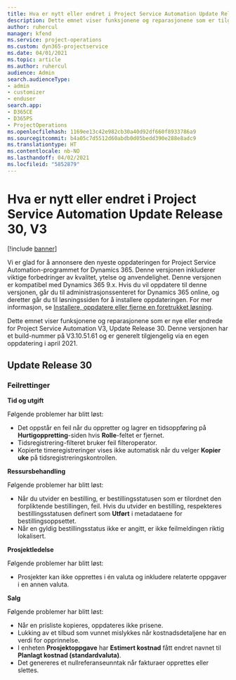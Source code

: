 ```yaml
---
title: Hva er nytt eller endret i Project Service Automation Update Release 30, V3
description: Dette emnet viser funksjonene og reparasjonene som er tilgjengelig i Project Service Automation Update Release 30, V3.
author: ruhercul
manager: kfend
ms.service: project-operations
ms.custom: dyn365-projectservice
ms.date: 04/01/2021
ms.topic: article
ms.author: ruhercul
audience: Admin
search.audienceType:
- admin
- customizer
- enduser
search.app:
- D365CE
- D365PS
- ProjectOperations
ms.openlocfilehash: 1169ee13c42e982cb30a40d92df660f8933786a9
ms.sourcegitcommit: b4a05c7d5512d60abdb0d05bedd390e288e8adc9
ms.translationtype: HT
ms.contentlocale: nb-NO
ms.lasthandoff: 04/02/2021
ms.locfileid: "5852879"
---
```

# <a name="whats-new-or-changed-in-project-service-automation-update-release-30-v3"></a>Hva er nytt eller endret i Project Service Automation Update Release 30, V3

[!include [banner](../includes/psa-now-project-operations.md)]

Vi er glad for å annonsere den nyeste oppdateringen for Project Service Automation-programmet for Dynamics 365. Denne versjonen inkluderer viktige forbedringer av kvalitet, ytelse og anvendelighet. Denne versjonen er kompatibel med Dynamics 365 9.x. Hvis du vil oppdatere til denne versjonen, går du til administrasjonssenteret for Dynamics 365 online, og deretter går du til løsningssiden for å installere oppdateringen. For mer informasjon, se [Installere, oppdatere eller fjerne en foretrukket løsning](https://docs.microsoft.com/power-platform/admin/install-remove-preferred-solution).

Dette emnet viser funksjonene og reparasjonene som er nye eller endrede for Project Service Automation V3, Update Release 30. Denne versjonen har et build-nummer på V3.10.51.61 og er generelt tilgjengelig via en egen oppdatering i april 2021.

## <a name="update-release-30"></a>Update Release 30

### <a name="bug-fixes"></a>Feilrettinger

**Tid og utgift**

Følgende problemer har blitt løst:

- Det oppstår en feil når du oppretter og lagrer en tidsoppføring på **Hurtigoppretting**-siden hvis **Rolle**-feltet er fjernet.
- Tidsregistrering-filteret bruker feil filteroperator.
- Kopierte timeregistreringer vises ikke automatisk når du velger **Kopier uke** på tidsregistreringskontrollen.

**Ressursbehandling**

Følgende problemer har blitt løst:

- Når du utvider en bestilling, er bestillingsstatusen som er tilordnet den forpliktende bestillingen, feil. Hvis du utvider en bestilling, respekteres bestillingsstatusen definert som **Utført** i metadataene for bestillingsoppsettet.
- Når en gyldig bestillingsstatus ikke er angitt, er ikke feilmeldingen riktig lokalisert.

**Prosjektledelse**

Følgende problemer har blitt løst:

- Prosjekter kan ikke opprettes i én valuta og inkludere relaterte oppgaver i en annen valuta.

**Salg**

Følgende problemer har blitt løst:

- Når en prisliste kopieres, oppdateres ikke prisene.
- Lukking av et tilbud som vunnet mislykkes når kostnadsdetaljene har en verdi for opprinnelse.
- I enheten **Prosjektoppgave** har **Estimert kostnad** fått endret navnet til **Planlagt kostnad (standardvaluta)**.
- Det genereres et nullreferanseunntak når fakturaer opprettes eller slettes.
